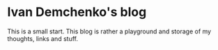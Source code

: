 # Ivan Demchenko's blog

This is a small start. This blog is rather a playground and storage of my thoughts, links and stuff.